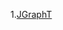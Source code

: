 1.[JGraphT]([JGraphT](https://jgrapht.org/guide/UserOverview)https://jgrapht.org/guide/UserOverview)
